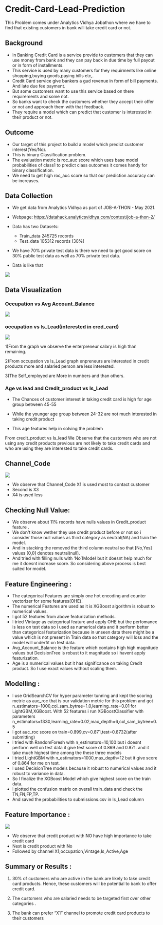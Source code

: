 # Credit-Card-Lead-Prediction
This Problem comes under Analytics Vidhya Jobathon where we have to find that existing customers in bank will take credit card or not.


## Background

- In Banking Credit Card is a service provide to customers that they can use money from bank and they can pay back in due time by full payout or in form of installments.
- This service is used by many customers for they requirments like online shopping,buying goods,paying bills etc,.
- Credit Card service give bankers a gud revenue in form of bill payments. And late due fee payment.
- But some customers want to use this service based on there requirements and some not.
- So banks want to check the customers whether they accept their offer or not and approach them with that feedback.
- They require a model which can predict that customer is interested in their product or not. 


## Outcome

- Our target of this project to build a model which predict customer interest(Yes/No).
- This is binary Classification problem.
- The evaluation metric is roc_auc score which uses base model probabilities of class1 to predict class outcomes it comes handy for binary classification.
- We need to get high roc_auc score so that our prediction accuracy can be increases.

## Data Collection

- We get data from Analytics Vidhya as part of JOB-A-THON - May 2021.
- Webpage: https://datahack.analyticsvidhya.com/contest/job-a-thon-2/
- Data has two Datasets:
   - Train_data 245725 records
   - Test_data 105312 records (30%)

- We have 70% private test data is there we need to get good score on 30% public test data as well as 70% private test data.
- Data is like that

![](https://raw.githubusercontent.com/govind527/Analytics-Vidhya-Jobathon-May-2021-Credit-Card-Lead-Prediction/main/Images/Picture1.png)


## Data Visualization

### Occupation vs Avg Account_Balance 
![](https://raw.githubusercontent.com/govind527/Analytics-Vidhya-Jobathon-May-2021-Credit-Card-Lead-Prediction/main/Images/Picture2.png)
### occupation vs Is_Lead(interested in cred_card)
![](https://raw.githubusercontent.com/govind527/Analytics-Vidhya-Jobathon-May-2021-Credit-Card-Lead-Prediction/main/Images/Picture3.png)

1)From the graph we observe the enterpreneur salary is high than remaining.

2)From occupation vs Is_Lead graph enpreneurs are interested in credit products more and salaried person are less interested.

3)The Self_employed are More in numbers and than others.

### Age vs lead and Credit_product vs Is_Lead

- The Chances of customer interest in taking credit card is high for age group between 45-55

- While the younger age group between 24-32 are not much interested in taking credit product 

- This age features help in solving the problem

From credit_product vs Is_lead We Observe that the customers who are not using any credit products previous are not likely to take credit cards and who are using they are interested to take credit cards.

## Channel_Code
![](https://raw.githubusercontent.com/govind527/Analytics-Vidhya-Jobathon-May-2021-Credit-Card-Lead-Prediction/main/Images/Picture4.png)

- We observe that Channel_Code X1 is used most to contact customer
- Second is X3
- X4 is used less


## Checking Null Value:
- We observe about 11% records have nulls values in Credit_product feature .
- We don't know wether they use credit product before or not so i consider those null values as third category as neutral(NA) and train the model.
- And in stacking the removed the third column neutral so that [No,Yes] values [0,0] denotes neutral(null).
- And tried with filling nulls with ‘No’(Mode) but it doesnt help much for me it doesnt increase score. So considering above process is best suited for model. 

## Feature Engineering :

- The categorical Features are simply one hot encoding and counter vectorizer for some features(OHE).
- The numerical Features are used as it is XGBoost algorithm is robust to numerical values.
- I got 52 features from above featurization methods.
- I tried Vintage as categorical feature and apply OHE but the perfomance is less on test data so i used as numerical data and it perform better than categorical featurization because in unseen data there might be a value which is not present in Train data so that category will loss and the model will underfit on test data.
- Avg_Account_Balance is the feature which contains high high magnitude values but DecisionTree is robust to it magnitude so i havent apply featurization.
- Age is a numerical values but it has significance on taking Credit product. So I use exact values without scaling them. 

## Modelling :

- I use GridSearchCV for hyper parameter tunning and kept the scoring metric as auc_roc that is our validation metric for this problem and got n_estimators=1000,col_sam_bytree=1.0,learning_rate=0.01 for LightGBM,XGBoost. With 52 features i run XGBoostClassifier with parameters n_estimators=1330,learning_rate=0.02,max_depth=6,col_sam_bytree=0.5
- I got auc_roc score on train=0.899,cv=0.871,test=0.8732(after submitting)
- I tried with RandomForesh with n_estimators=10,100 but i doesnt perform well on test data it give test score of 0.869 and 0.871. and it take much highest time among the these three models
- I tried LightGBM with n_estimators=1000,max_depth=12 but it give score of 0.864 for me on test.
- I used DecisionTree models because it robust to numerical values and it robust to variance in data.
- So I finalize the XGBoost Model which give highest score on the train data. 
- I plotted the confusion matrix on overall train_data and check the TN,FN,FP,TP.
- And saved the probabilities to submissions.csv in Is_Lead column

## Feature Importance :

![](https://raw.githubusercontent.com/govind527/Analytics-Vidhya-Jobathon-May-2021-Credit-Card-Lead-Prediction/main/Images/Picture5.png)

- We observe that credit product with NO have high importance to take credit card
- Next is credit product with No
- Followed by channel X1,occupation,Vintage,Is_Active,Age


## Summary or Results :

1. 30% of customers who are active in the bank are likely to take credit card products. Hence, these   customers will be potential to bank to offer credit card.

2. The customers who are salaried needs to be targeted first over other categories .

3. The bank can prefer “X1” channel to promote credit card products to their customers


